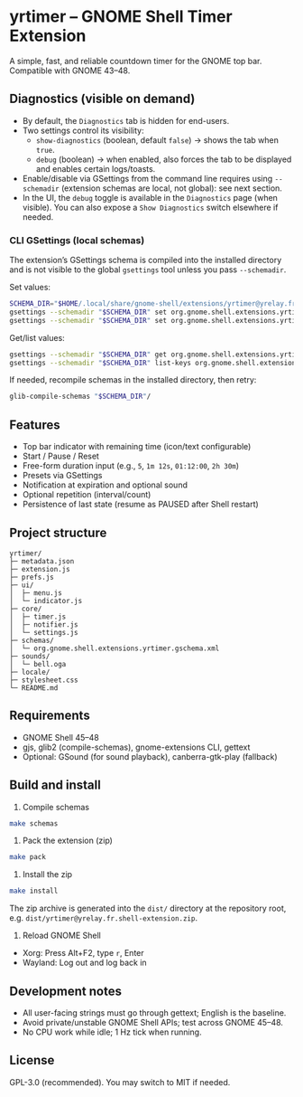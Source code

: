 # yrtimer – GNOME Shell Timer Extension

A simple, fast, and reliable countdown timer for the GNOME top bar. Compatible with GNOME 43–48.

## Diagnostics (visible on demand)

- By default, the `Diagnostics` tab is hidden for end-users.
- Two settings control its visibility:
  - `show-diagnostics` (boolean, default `false`) → shows the tab when `true`.
  - `debug` (boolean) → when enabled, also forces the tab to be displayed and enables certain logs/toasts.
- Enable/disable via GSettings from the command line requires using `--schemadir` (extension schemas are local, not global): see next section.
- In the UI, the `debug` toggle is available in the `Diagnostics` page (when visible). You can also expose a `Show Diagnostics` switch elsewhere if needed.

### CLI GSettings (local schemas)

The extension’s GSettings schema is compiled into the installed directory and is not visible to the global `gsettings` tool unless you pass `--schemadir`.

Set values:

```bash
SCHEMA_DIR="$HOME/.local/share/gnome-shell/extensions/yrtimer@yrelay.fr/schemas"
gsettings --schemadir "$SCHEMA_DIR" set org.gnome.shell.extensions.yrtimer show-diagnostics true
gsettings --schemadir "$SCHEMA_DIR" set org.gnome.shell.extensions.yrtimer debug true
```

Get/list values:

```bash
gsettings --schemadir "$SCHEMA_DIR" get org.gnome.shell.extensions.yrtimer show-diagnostics
gsettings --schemadir "$SCHEMA_DIR" list-keys org.gnome.shell.extensions.yrtimer
```

If needed, recompile schemas in the installed directory, then retry:

```bash
glib-compile-schemas "$SCHEMA_DIR"/
```

## Features

- Top bar indicator with remaining time (icon/text configurable)
- Start / Pause / Reset
- Free-form duration input (e.g., `5`, `1m 12s`, `01:12:00`, `2h 30m`)
- Presets via GSettings
- Notification at expiration and optional sound
- Optional repetition (interval/count)
- Persistence of last state (resume as PAUSED after Shell restart)

## Project structure

```text
yrtimer/
├─ metadata.json
├─ extension.js
├─ prefs.js
├─ ui/
│  ├─ menu.js
│  └─ indicator.js
├─ core/
│  ├─ timer.js
│  ├─ notifier.js
│  └─ settings.js
├─ schemas/
│  └─ org.gnome.shell.extensions.yrtimer.gschema.xml
├─ sounds/
│  └─ bell.oga
├─ locale/
├─ stylesheet.css
└─ README.md
```

## Requirements

- GNOME Shell 45–48
- gjs, glib2 (compile-schemas), gnome-extensions CLI, gettext
- Optional: GSound (for sound playback), canberra-gtk-play (fallback)

## Build and install

1. Compile schemas

```bash
make schemas
```

1. Pack the extension (zip)

```bash
make pack
```

1. Install the zip

```bash
make install
```

The zip archive is generated into the `dist/` directory at the repository root, e.g. `dist/yrtimer@yrelay.fr.shell-extension.zip`.

1. Reload GNOME Shell

- Xorg: Press Alt+F2, type `r`, Enter
- Wayland: Log out and log back in

## Development notes

- All user-facing strings must go through gettext; English is the baseline.
- Avoid private/unstable GNOME Shell APIs; test across GNOME 45–48.
- No CPU work while idle; 1 Hz tick when running.

## License

GPL-3.0 (recommended). You may switch to MIT if needed.
